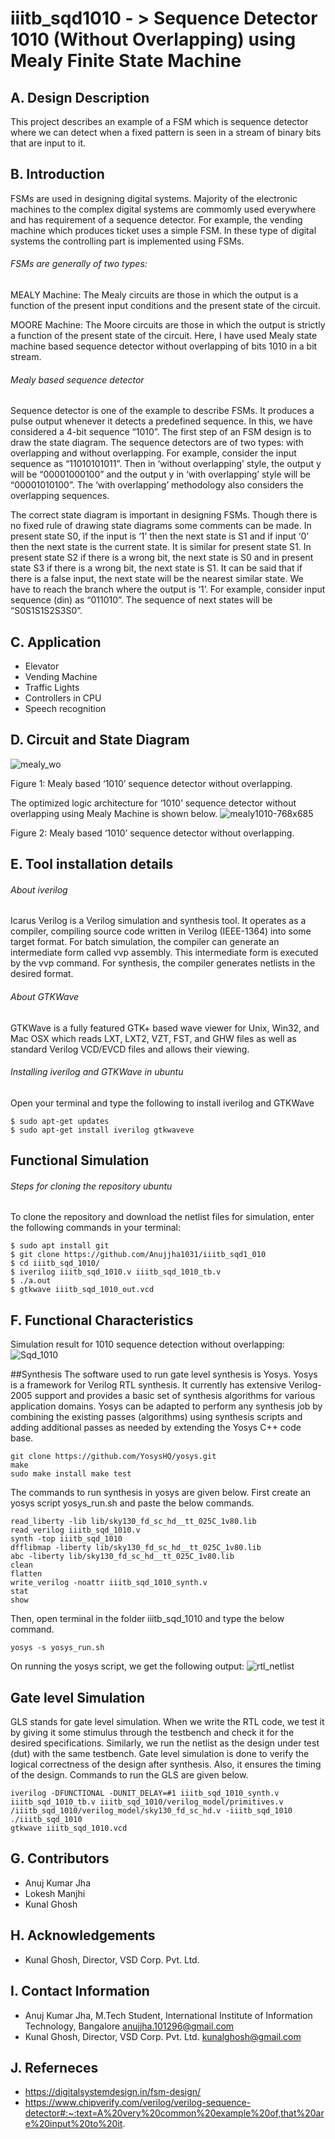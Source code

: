 # iiitb_sqd1010 - > Sequence Detector 1010 (Without Overlapping) using Mealy Finite State Machine
## A. Design Description
This project describes an example of a FSM which is sequence detector where we can detect when a fixed pattern is seen in a stream of binary bits that are input to it.

## B. Introduction
FSMs are used in designing digital systems. Majority of the electronic machines to the complex digital systems are commomly used everywhere and has requirement of a sequence detector. For example, the vending machine which produces ticket uses a simple FSM. In these type of digital systems the controlling part is implemented using FSMs.
###### FSMs are generally of two types:
MEALY Machine: The Mealy circuits are those in which the output is a function of the present input conditions and the present state of the circuit.

MOORE Machine: The Moore circuits are those in which the output is strictly a function of the present state of the circuit.
Here, I have used Mealy state machine based sequence detector without overlapping of bits 1010 in a bit stream.

###### Mealy based sequence detector
Sequence detector is one of the example to describe FSMs. It produces a pulse output whenever it detects a predefined sequence. In this, we have considered a 4-bit sequence “1010”. The first step of an FSM design is to draw the state diagram. The sequence detectors are of two types: with overlapping and without overlapping. For example, consider the input sequence as “11010101011”. Then in ‘without overlapping’ style, the output y will be “00001000100” and the output y in ‘with overlapping’ style will be “00001010100”. The ‘with overlapping’ methodology also considers the overlapping sequences.

The correct state diagram is important in designing FSMs. Though there is no fixed rule of drawing state diagrams some comments can be made. In present state S0, if the input is ‘1’ then the next state is S1 and if input ‘0’ then the next state is the current state. It is similar for present state S1. In present state S2 if there is a wrong bit, the next state is S0 and in present state S3 if there is a wrong bit, the next state is S1. It can be said that if there is a false input, the next state will be the nearest similar state. We have to reach the branch where the output is ‘1’. For example, consider input sequence (din) as “011010”. The sequence of next states will be “S0S1S1S2S3S0”.

## C. Application
* Elevator
* Vending Machine
* Traffic Lights
* Controllers in CPU
* Speech recognition

## D. Circuit and State Diagram
![mealy_wo](https://user-images.githubusercontent.com/110462872/183476667-a2c927ee-0da9-4971-9144-401f521cb251.png)

  Figure 1: Mealy based ‘1010’ sequence detector without overlapping.

The optimized logic architecture for ‘1010’ sequence detector without overlapping using Mealy Machine is shown below.
![mealy1010-768x685](https://user-images.githubusercontent.com/110462872/183476310-b87cf9f4-896a-442d-b709-750d9e28ef14.png)

   Figure 2: Mealy based ‘1010’ sequence detector without overlapping.

## E. Tool installation details
###### About iverilog
Icarus Verilog is a Verilog simulation and synthesis tool. It operates as a compiler, compiling source code written in Verilog (IEEE-1364) into some target format. For batch simulation, the compiler can generate an intermediate form called vvp assembly. This intermediate form is executed by the vvp command. For synthesis, the compiler generates netlists in the desired format.

###### About GTKWave
GTKWave is a fully featured GTK+ based wave viewer for Unix, Win32, and Mac OSX which reads LXT, LXT2, VZT, FST, and GHW files as well as standard Verilog VCD/EVCD files and allows their viewing. 

###### Installing iverilog and GTKWave in ubuntu
Open your terminal and type the following to install iverilog and GTKWave

```
$ sudo apt-get updates
$ sudo apt-get install iverilog gtkwaveve
```
## Functional Simulation
###### Steps for cloning the repository ubuntu
To clone the repository and download the netlist files for simulation, enter the following commands in your terminal:
```
$ sudo apt install git
$ git clone https://github.com/Anujjha1031/iiitb_sqd1_010
$ cd iiitb_sqd_1010/
$ iverilog iiitb_sqd_1010.v iiitb_sqd_1010_tb.v
$ ./a.out
$ gtkwave iiitb_sqd_1010_out.vcd
```

## F. Functional Characteristics
Simulation result for 1010 sequence detection without overlapping:
![Sqd_1010](https://user-images.githubusercontent.com/110462872/184595327-cbfccee2-010e-4369-8dc6-f6a6883c8330.png)

##Synthesis
The software used to run gate level synthesis is Yosys. Yosys is a framework for Verilog RTL synthesis. It currently has extensive Verilog-2005 support and provides a basic set of synthesis algorithms for various application domains. Yosys can be adapted to perform any synthesis job by combining the existing passes (algorithms) using synthesis scripts and adding additional passes as needed by extending the Yosys C++ code base.

```
git clone https://github.com/YosysHQ/yosys.git
make
sudo make install make test
```

The commands to run synthesis in yosys are given below. First create an yosys script yosys_run.sh and paste the below commands.

```
read_liberty -lib lib/sky130_fd_sc_hd__tt_025C_1v80.lib
read_verilog iiitb_sqd_1010.v
synth -top iiitb_sqd_1010
dfflibmap -liberty lib/sky130_fd_sc_hd__tt_025C_1v80.lib
abc -liberty lib/sky130_fd_sc_hd__tt_025C_1v80.lib
clean
flatten
write_verilog -noattr iiitb_sqd_1010_synth.v
stat
show
```
Then, open terminal in the folder iiitb_sqd_1010 and type the below command.
```
yosys -s yosys_run.sh
```

On running the yosys script, we get the following output:
![rtl_netlist](https://user-images.githubusercontent.com/110462872/184840766-d8173adc-3e52-4adc-9ce8-aef2e61fb7c9.png)

## Gate level Simulation
GLS stands for gate level simulation. When we write the RTL code, we test it by giving it some stimulus through the testbench and check it for the desired specifications. Similarly, we run the netlist as the design under test (dut) with the same testbench. Gate level simulation is done to verify the logical correctness of the design after synthesis. Also, it ensures the timing of the design.
Commands to run the GLS are given below.
```
iverilog -DFUNCTIONAL -DUNIT_DELAY=#1 iiitb_sqd_1010_synth.v iiitb_sqd_1010_tb.v iiitb_sqd_1010/verilog_model/primitives.v /iiitb_sqd_1010/verilog_model/sky130_fd_sc_hd.v -iiitb_sqd_1010
./iiitb_sqd_1010
gtkwave iiitb_sqd_1010.vcd
```

## G. Contributors
* Anuj Kumar Jha
* Lokesh Manjhi
* Kunal Ghosh

## H. Acknowledgements
* Kunal Ghosh, Director, VSD Corp. Pvt. Ltd.

## I. Contact Information
* Anuj Kumar Jha, M.Tech Student, International Institute of Information Technology, Bangalore anujjha.101296@gmail.com
* Kunal Ghosh, Director, VSD Corp. Pvt. Ltd. kunalghosh@gmail.com

## J. Referneces
* https://digitalsystemdesign.in/fsm-design/
* https://www.chipverify.com/verilog/verilog-sequence-detector#:~:text=A%20very%20common%20example%20of,that%20are%20input%20to%20it.
